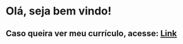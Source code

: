 Olá, seja bem vindo!
=========

## Caso queira ver meu currículo, acesse: <a href="https://renanrider.github.io/cv/" target="_blank">Link</a>
